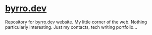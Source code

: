 # [byrro.dev](https://byrro.dev)

Repository for [byrro.dev](https://byrro.dev) website. My little corner of the web. Nothing particularly interesting. Just my contacts, tech writing portfolio...
